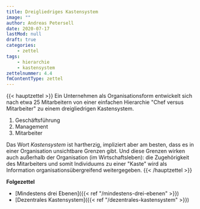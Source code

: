 ```yaml
---
title: Dreigliedriges Kastensystem
image: ""
author: Andreas Petersell
date: 2020-07-17
lastMod: null
draft: true
categories:
    - zettel
tags:
    - hierarchie
    - kastensystem
zettelnummer: 4.4
fmContentType: zettel
---
```


{{< hauptzettel >}}
Ein Unternehmen als Organisationsform entwickelt sich nach etwa 25 Mitarbeitern von einer einfachen Hierarchie "Chef versus Mitarbeiter" zu einem dreigliedrigen Kastensystem.

1. Geschäftsführung
2. Management
3. Mitarbeiter

Das Wort *Kastensystem* ist hartherzig, impliziert aber am besten, dass es in einer Organisation unsichtbare Grenzen gibt. Und diese Grenzen wirken auch außerhalb der Organisation (im Wirtschaftsleben): die Zugehörigkeit des Mitarbeiters und somit Individuums zu einer "Kaste" wird als Information organisationsübergreifend weitergegeben.
{{< /hauptzettel >}}
<!--more-->
**Folgezettel**

- [Mindestens drei Ebenen]({{< ref "/mindestens-drei-ebenen" >}})
- [Dezentrales Kastensystem]({{< ref "/dezentrales-kastensystem" >}})
